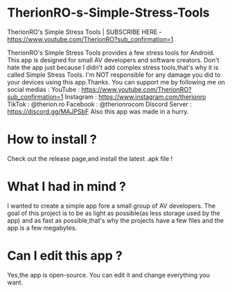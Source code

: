 # TherionRO-s-Simple-Stress-Tools
TherionRO's Simple Stress Tools | SUBSCRIBE HERE - https://www.youtube.com/TherionRO?sub_confirmation=1



TherionRO's Simple Stress Tools provides a few stress tools for Android. This app is designed for small AV developers and software creators. Don't hate the app just because I didn't add complex stress tools,that's why it is called Simple Stress Tools. I'm NOT responsible for any damage you did to your devices using this app.Thanks. You can support me by following me on social medias : YouTube : https://www.youtube.com/TherionRO?sub_confirmation=1 Instagram : https://www.instagram.com/therionro TikTok : @therion.ro Facebook : @therionrocom Discord Server : https://discord.gg/MAJPSbF
Also this app was made in a hurry.

# How to install ?
Check out the release page,and install the latest .apk file !

# What I had in mind ?
I wanted to create a simple app fore a small group of AV developers. The goal of this project is to be as light as possible(as less storage used by the app) and as fast as possible,that's why the projects have a few files and the app is a few megabytes.

# Can I edit this app ?
Yes,the app is open-source. You can edit it and change everything you want.

